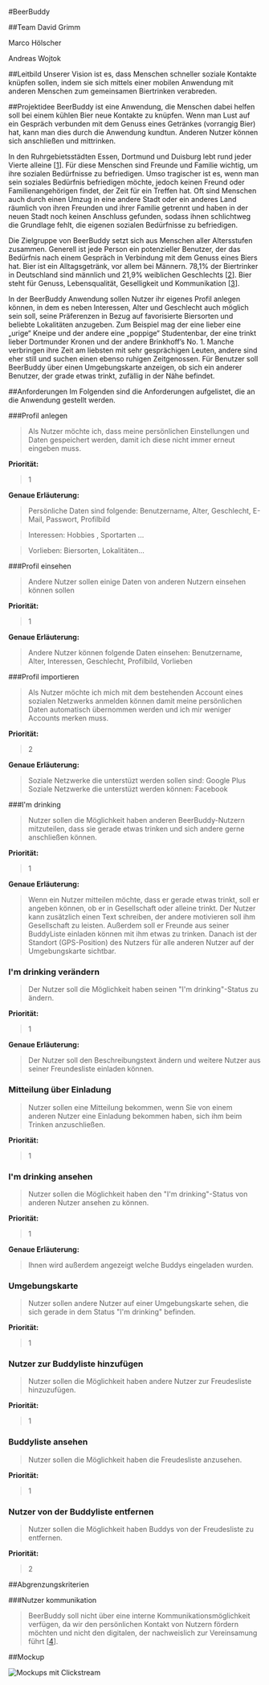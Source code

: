 #BeerBuddy

##Team
David Grimm

Marco Hölscher

Andreas Wojtok

##Leitbild
Unserer Vision ist es, dass Menschen schneller soziale Kontakte knüpfen sollen, indem sie sich mittels einer mobilen Anwendung mit anderen Menschen zum gemeinsamen Biertrinken verabreden.


##Projektidee
BeerBuddy ist eine Anwendung, die Menschen dabei helfen soll bei einem kühlen Bier neue Kontakte zu knüpfen. Wenn man Lust auf ein Gespräch verbunden mit dem Genuss eines Getränkes (vorrangig Bier) hat, kann man dies durch die Anwendung kundtun.  Anderen Nutzer können sich anschließen und mittrinken.

In den Ruhrgebietsstädten Essen, Dortmund und Duisburg lebt rund jeder Vierte alleine [[1](http://www.derwesten.de/politik/millionen-maennern-droht-die-vereinsamung-id6871265.html)]. Für diese Menschen sind Freunde und Familie wichtig, um ihre sozialen Bedürfnisse zu befriedigen. Umso tragischer ist es, wenn man sein soziales Bedürfnis befriedigen möchte, jedoch keinen Freund oder Familienangehörigen findet, der Zeit für ein Treffen hat. Oft sind Menschen auch durch einen Umzug in eine andere Stadt oder ein anderes Land räumlich von ihren Freunden und ihrer Familie getrennt und haben in der neuen Stadt noch keinen Anschluss gefunden, sodass ihnen schlichtweg die Grundlage fehlt, die eigenen sozialen Bedürfnisse zu befriedigen.

Die Zielgruppe von BeerBuddy setzt sich aus Menschen aller Altersstufen zusammen. Generell ist jede Person ein potenzieller Benutzer, der das Bedürfnis nach einem Gespräch in Verbindung mit dem Genuss eines Biers hat. Bier ist ein Alltagsgetränk, vor allem bei Männern. 78,1% der Biertrinker in Deutschland sind männlich und 21,9% weiblichen Geschlechts [[2](http://www.tomorrow-focus-media.de/fileadmin/customer_files/public_files/downloads/studien/TFM_SocialTrends_Bier.pdf)]. Bier steht für Genuss, Lebensqualität, Geselligkeit und Kommunikation [[3](http://www.slow-brewing.com/de/s/rund-ums-bier/bier-geselligkeit.html)].

In der BeerBuddy Anwendung sollen Nutzer ihr eigenes Profil anlegen können, in dem es neben Interessen, Alter und Geschlecht auch möglich sein soll, seine Präferenzen in Bezug auf favorisierte Biersorten und beliebte Lokalitäten anzugeben. Zum Beispiel mag der eine lieber eine „urige“ Kneipe und der andere eine „poppige“ Studentenbar, der eine trinkt lieber Dortmunder Kronen und der andere Brinkhoff’s No. 1. Manche verbringen ihre Zeit am liebsten mit sehr gesprächigen Leuten, andere sind eher still und suchen einen ebenso ruhigen Zeitgenossen. Für Benutzer soll BeerBuddy über einen Umgebungskarte anzeigen, ob sich ein anderer Benutzer, der grade etwas trinkt, zufällig in der Nähe befindet.


##Anforderungen
Im Folgenden sind die Anforderungen aufgelistet, die an die Anwendung gestellt werden.

###Profil anlegen
>Als Nutzer möchte ich, dass meine persönlichen Einstellungen und Daten gespeichert werden, damit ich diese nicht immer erneut eingeben muss.

**Priorität:**
>1

**Genaue Erläuterung:**
>Persönliche Daten sind folgende:
>Benutzername, Alter, Geschlecht, E-Mail, Passwort, Profilbild

>Interessen:  Hobbies , Sportarten ...

>Vorlieben: Biersorten, Lokalitäten...


###Profil einsehen
>Andere Nutzer sollen einige Daten von anderen Nutzern einsehen können sollen

**Priorität:**
>1

**Genaue Erläuterung:**
>Andere Nutzer können folgende Daten einsehen:
>Benutzername, Alter, Interessen, Geschlecht, Profilbild, Vorlieben



###Profil importieren
>Als Nutzer möchte ich mich mit dem bestehenden Account eines sozialen Netzwerks anmelden können damit meine persönlichen Daten automatisch übernommen werden und ich mir weniger Accounts merken muss.

**Priorität:**
>2

**Genaue Erläuterung:**
>Soziale Netzwerke die unterstüzt werden sollen sind:
>Google Plus
>Soziale Netzwerke die unterstüzt werden können:
>Facebook


###I'm drinking
>Nutzer sollen die Möglichkeit haben anderen BeerBuddy-Nutzern mitzuteilen, dass sie gerade etwas trinken und sich andere gerne anschließen können.

**Priorität:**
>1

**Genaue Erläuterung:**
>Wenn ein Nutzer mitteilen möchte, dass er gerade etwas trinkt, soll er angeben können, ob er in Gesellschaft oder alleine trinkt. Der Nutzer kann zusätzlich einen Text schreiben, der andere motivieren soll ihm Gesellschaft zu leisten.  Außerdem soll er Freunde aus seiner BuddyListe einladen können mit ihm etwas zu trinken. Danach ist der Standort (GPS-Position) des Nutzers für alle anderen Nutzer auf der Umgebungskarte sichtbar.

### I'm drinking verändern
>Der Nutzer soll die Möglichkeit haben seinen "I'm drinking"-Status zu ändern.

**Priorität:**
>1

**Genaue Erläuterung:**
>Der Nutzer soll den Beschreibungstext ändern und weitere Nutzer aus seiner Freundesliste einladen können.


### Mitteilung über Einladung

>Nutzer sollen eine Mitteilung bekommen, wenn Sie von einem anderen Nutzer eine Einladung bekommen haben, sich ihm beim Trinken anzuschließen.

**Priorität:**
>1



### I'm drinking ansehen
>Nutzer sollen die Möglichkeit haben den "I'm drinking"-Status von anderen Nutzer ansehen zu können.

**Priorität:**
>1

**Genaue Erläuterung:**
>Ihnen wird außerdem angezeigt welche Buddys eingeladen wurden. 


### Umgebungskarte
>Nutzer sollen andere Nutzer auf einer Umgebungskarte sehen, die sich gerade in dem Status "I'm drinking" befinden.

**Priorität:**
>1

### Nutzer zur Buddyliste hinzufügen
>Nutzer sollen die Möglichkeit haben andere Nutzer zur Freudesliste hinzuzufügen.

**Priorität:**
>1

### Buddyliste ansehen
>Nutzer sollen die Möglichkeit haben die Freudesliste anzusehen.

**Priorität:**
>1

### Nutzer von der Buddyliste entfernen
>Nutzer sollen die Möglichkeit haben Buddys von der Freudesliste zu entfernen.

**Priorität:**
>2


##Abgrenzungskriterien

###Nutzer kommunikation
>BeerBuddy soll nicht über eine interne Kommunikationsmöglichkeit verfügen, da wir den persönlichen Kontakt von Nutzern fördern möchten und nicht den digitalen, der nachweislich zur Vereinsamung führt [[4](http://www.nytimes.com/2012/04/22/opinion/sunday/the-flight-from-conversation.html?_r=2&pagewanted=all)].

##Mockup

![Mockups mit Clickstream](/Dokumente/Mockup/BeerBuddy.png)


